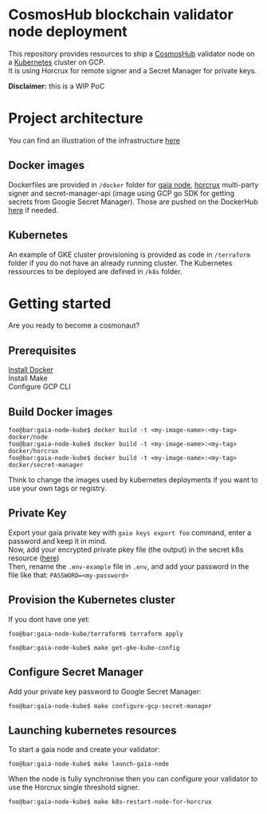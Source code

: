 # CosmosHub blockchain validator node deployment
This repository provides resources to ship a [CosmosHub](https://hub.cosmos.network/main/hub-overview/overview.html) validator node on a [Kubernetes](https://kubernetes.io/) cluster on GCP.  
It is using Horcrux for remote signer and a Secret Manager for private keys.

**Disclaimer:** this is a WIP PoC

# Project architecture

You can find an illustration of the infrastructure [here](infrastructure.png)
## Docker images

Dockerfiles are provided in `/docker` folder for [gaia node](https://github.com/cosmos/gaia), [horcrux](https://github.com/strangelove-ventures/horcrux) multi-party signer and secret-manager-api (image using GCP go SDK for getting secrets from Google Secret Manager).
Those are pushed on the DockerHub [here](https://hub.docker.com/r/jeremymc99/gaia) if needed.

## Kubernetes
An example of GKE cluster provisioning is provided as code in `/terraform` folder if you do not have an already running cluster.
The Kubernetes ressources to be deployed are defined in `/k8s` folder.

# Getting started

Are you ready to become a cosmonaut?

## Prerequisites

[Install Docker](https://docs.docker.com/get-docker/)  
Install Make  
Configure GCP CLI

## Build Docker images
```console
foo@bar:gaia-node-kube$ docker build -t <my-image-name>:<my-tag> docker/node
foo@bar:gaia-node-kube$ docker build -t <my-image-name>:<my-tag> docker/horcrux
foo@bar:gaia-node-kube$ docker build -t <my-image-name>:<my-tag> docker/secret-manager
```
Think to change the images used by kubernetes deployments if you want to use your own tags or registry.

## Private Key
Export your gaia private key with `gaia keys export foo` command, enter a password and keep it in mind.   
Now, add your encrypted private pkey file (the output) in the secret k8s resource ([here](k8s/node/secret-priv-key.yaml))  
Then, rename the `.env-example` file in `.env`, and add your password in the file like that: `PASSWORD=<my-password>` 

## Provision the Kubernetes cluster
If you dont have one yet:
```console
foo@bar:gaia-node-kube/terraform$ terraform apply
```
```console
foo@bar:gaia-node-kube$ make get-gke-kube-config
```

## Configure Secret Manager
Add your private key password to Google Secret Manager:
```console
foo@bar:gaia-node-kube$ make configure-gcp-secret-manager
```

## Launching kubernetes resources
To start a gaia node and create your validator:
```console
foo@bar:gaia-node-kube$ make launch-gaia-node
```

When the node is fully synchronise then you can configure your validator to use the Horcrux single threshold signer.
```console
foo@bar:gaia-node-kube$ make k8s-restart-node-for-horcrux
```
